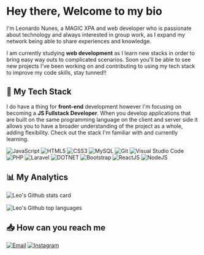 <div style="display: flex; align-items: center">
    <h1 class="md-end-block md-heading">Hey there, Welcome to my bio</h1>
</div>
I'm Leonardo Nunes, a MAGIC XPA and web developer who is passionate about technology and always interested in group work, 
as I expand my network being able to share experiences and knowledge.

I am currently studying **web development** as I learn new stacks in order to bring easy way outs to complicated scenarios.
Soon you'll be able to see new projects I've been working on and contributing to using my tech stack to improve my code skills, stay tunned!!

## 🧰 My Tech Stack

I do have a thing for **front-end** development however I'm focusing on becoming a **JS Fullstack Developer**. When you develop applications that are built on the same programming language on the client and server side it allows you to have a broader understanding of the project as a whole, adding flexibility. 
Check out the stack I'm familiar with and currently learning.

![JavaScript](https://img.shields.io/badge/-JavaScript-38406B?style=for-the-badge&logo=javascript&logoColor=F7DF1E)    ![HTML5](https://img.shields.io/badge/-HTML-38406B?style=for-the-badge&logo=html5&logoColor=E34F26)    ![CSS3](https://img.shields.io/badge/-CSS-38406B?style=for-the-badge&logo=css3&logoColor=1572B6)   ![MySQL](https://img.shields.io/badge/-MySQL-38406B?style=for-the-badge&logo=mysql&logoColor=4479A1)    ![Git](https://img.shields.io/badge/-Git-38406B?style=for-the-badge&logo=git&logoColor=F05032)    ![Visual Studio Code](https://img.shields.io/badge/-Visual%20Studio%20Code-38406B?style=for-the-badge&logo=visualstudiocode&logoColor=007ACC)    ![PHP](https://img.shields.io/badge/-PHP-38406B?style=for-the-badge&logo=php&logoColor=#61DAFB)    ![Laravel](https://img.shields.io/badge/-Laravel-38406B?style=for-the-badge&logo=laravel&logoColor=#61DAFB)    ![DOTNET](https://img.shields.io/badge/-DOTNET-38406B?style=for-the-badge&logo=dotnet&logoColor=#61DAFB)    ![Bootstrap](https://img.shields.io/badge/-Bootstrap-38406B?style=for-the-badge&logo=bootstrap&logoColor=#61DAFB)    ![ReactJS](https://img.shields.io/badge/-ReactJs-38406B?style=for-the-badge&logo=reactjs&logoColor=F7DF1E)    ![NodeJS](https://img.shields.io/badge/-NodeJs-38406B?style=for-the-badge&logo=nodejs&logoColor=F7DF1E)

## 📊 My Analytics

<div style="display: flex; flex-direction: column; max-width: 50%; gap: 1rem">
    <img src="https://github-readme-stats.vercel.app/api?username=leonardorsihd&show_icons=true&theme=nightowl" alt="Leo's Github stats card">
    <img src="https://github-readme-stats.vercel.app/api/top-langs/?username=leonardorsihd&layout=compact&langs_count=6&theme=nightowl" alt="Leo's Github top languages">
</div>

## 📥 How can you reach me

[![Email](https://img.shields.io/badge/-Email-38406B?style=for-the-badge&logo=microsoft-outlook&logoColor=0078D4)](mailto:leonardorsihd@gmail.com)    [![Instagram](https://img.shields.io/badge/-Instagram-38406B?style=for-the-badge&logo=instagram&logoColor=E4405F)](https://www.instagram.com/jammedlsn/)